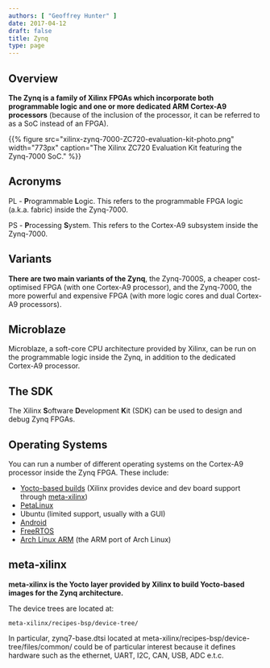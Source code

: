 ```yaml
---
authors: [ "Geoffrey Hunter" ]
date: 2017-04-12
draft: false
title: Zynq
type: page
---
```


## Overview

**The Zynq is a family of Xilinx FPGAs which incorporate both programmable logic and one or more dedicated ARM Cortex-A9 processors** (because of the inclusion of the processor, it can be referred to as a SoC instead of an FPGA).

{{% figure src="xilinx-zynq-7000-ZC720-evaluation-kit-photo.png" width="773px" caption="The Xilinx ZC720 Evaluation Kit featuring the Zynq-7000 SoC."  %}}

## Acronyms

PL - **P**rogrammable **L**ogic. This refers to the programmable FPGA logic (a.k.a. fabric) inside the Zynq-7000.

PS - **P**rocessing **S**ystem. This refers to the Cortex-A9 subsystem inside the Zynq-7000.

## Variants

**There are two main variants of the Zynq**, the Zynq-7000S, a cheaper cost-optimised FPGA (with one Cortex-A9 processor), and the Zynq-7000, the more powerful and expensive FPGA (with more logic cores and dual Cortex-A9 processors).

## Microblaze

Microblaze, a soft-core CPU architecture provided by Xilinx, can be run on the programmable logic inside the Zynq, in addition to the dedicated Cortex-A9 processor.

## The SDK

The Xilinx **S**oftware **D**evelopment **K**it (SDK) can be used to design and debug Zynq FPGAs.

## Operating Systems

You can run a number of different operating systems on the Cortex-A9 processor inside the Zynq FPGA. These include:

* [Yocto-based builds](/programming/embedded-linux/yocto-project) (Xilinx provides device and dev board support through [meta-xilinx](https://github.com/Xilinx/meta-xilinx))
* [PetaLinux](/programming/operating-systems/petalinux)
* Ubuntu (limited support, usually with a GUI)
* [Android](/programming/operating-systems/android)
* [FreeRTOS](/programming/operating-systems/freertos)
* [Arch Linux ARM](https://archlinuxarm.org/) (the ARM port of Arch Linux)

## meta-xilinx

**meta-xilinx is the Yocto layer provided by Xilinx to build Yocto-based images for the Zynq architecture.**

The device trees are located at:

```text
meta-xilinx/recipes-bsp/device-tree/
```

In particular, zynq7-base.dtsi located at meta-xilinx/recipes-bsp/device-tree/files/common/ could be of particular interest because it defines hardware such as the ethernet, UART, I2C, CAN, USB, ADC e.t.c.
